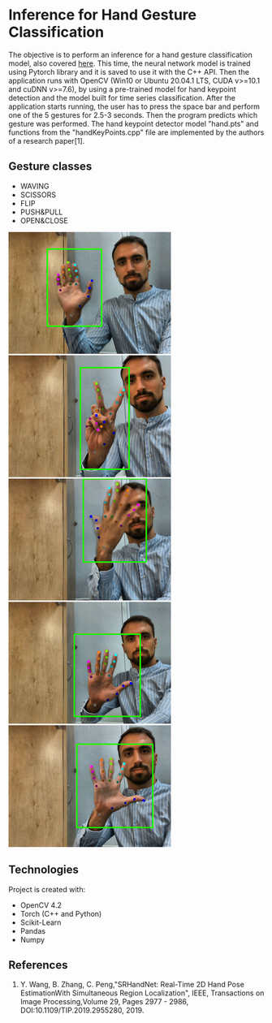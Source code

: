 # Inference for Hand Gesture Classification
The objective is to perform an inference for a hand gesture classification model, also covered [here](https://github.com/Mario-td/Hand-Gesture-Classification-with-Tensorflow-2.0).
This time, the neural network model is trained using Pytorch library and it is saved to use it with the C++ API. Then the application runs with OpenCV (Win10 or Ubuntu 20.04.1 LTS, CUDA v>=10.1 and cuDNN v>=7.6), by using a pre-trained model for hand keypoint detection and the model built for time series classification.
After the application starts running, the user has to press the space bar and perform one of the 5 gestures for 2.5-3 seconds. Then the program predicts which gesture was performed.
The hand keypoint detector model "hand.pts" and functions from the "handKeyPoints.cpp" file are implemented by the authors of a research paper[1]. 

## Gesture classes
* WAVING                        
* SCISSORS
* FLIP
* PUSH&PULL
* OPEN&CLOSE

![Image 1](/images/WAVING.gif) ![Image 2](/images/SCISSORS.gif) ![Image 3](/images/FLIP.gif) ![Image 4](/images/PUSH&PULL.gif) ![Image 5](/images/OPEN&CLOSE.gif)

## Technologies
Project is created with:
* OpenCV 4.2
* Torch (C++ and Python)
* Scikit-Learn
* Pandas
* Numpy


## References
1. Y. Wang, B. Zhang, C. Peng,"SRHandNet: Real-Time 2D Hand Pose EstimationWith Simultaneous Region Localization", IEEE, Transactions on Image Processing,Volume 29, Pages 2977 - 2986, DOI:10.1109/TIP.2019.2955280, 2019.
